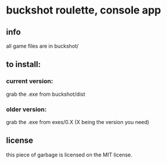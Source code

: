 # buckshot roulette, console app

## info

all game files are in buckshot/

## to install:

### current version:

grab the .exe from buckshot/dist

### older version:

grab the .exe from exes/0.X (X being the version you need)

## license

this piece of garbage is licensed on the MIT license.
